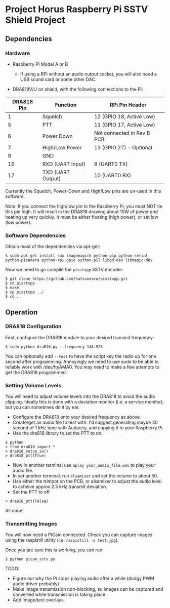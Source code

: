 # Project Horus Raspberry Pi SSTV Shield Project


## Dependencies
### Hardware
* Raspberry Pi Model A or B 
  * If using a RPi without an audio output socket, you will also need a USB sound card or some other DAC.

* DRA818V/U on shield, with the following connections to the Pi:

DRA818 Pin | Function | RPi Pin Header
-----------|----------|---------------
1 | Squelch | 12 (GPIO 18, Active Low)
5 | PTT | 11 (GPIO 17, Active Low)
6 | Power Down | Not connected in Rev B PCB.
7 | High/Low Power | 13 (GPIO 27) - Optional
9 | GND | <Any ground pin>
16 | RXD (UART Input) | 8 (UART0 TX)
17 | TXD (UART Output) | 10 (UART0 RX)

Currently the Squelch, Power-Down and High/Low pins are un-used in this software.

Note: If you connect the high/low pin to the Raspberry Pi, you must NOT tie this pin high. It will result in the DRA818 drawing about 10W of power and heating up very quickly. It must be either floating (high power), or set low (low power).

### Software Dependencies

Obtain most of the dependencies via apt-get:
```
$ sudo apt-get install sox imagemagick python-pip python-serial python-picamera python-rpi.gpio python-pil libgd-dev libmagic-dev
```

Now we need to go compile the `pisstvpp` SSTV encoder:
```
$ git clone https://github.com/hatsunearu/pisstvpp.git
$ cd pisstvpp
$ make
$ cp pisstvpp ../
$ cd ..
```


## Operation
### DRA818 Configuration
First, configure the DRA818 module to your desired transmit frequency:
```
$ sudo python dra818.py --frequency 146.525
```
You can optionally add `--test` to have the script key the radio up for one second after programming. Annoyingly we need to use sudo to be able to reliably work with /dev/ttyAMA0. You may need to make a few attempts to get the DRA818 programmed.

### Setting Volume Levels
You will need to adjust volume levels into the DRA818 to avoid the audio clipping. Ideally this is done with a deviation monitor (i.e. a service monitor), but you can sometimes do it by ear.

 * Configure the DRA818 onto your desired frequency as above.
 * Create/get an audio file to test with. I'd suggest generating maybe 30 second of 1 kHz tone with Audacity, and copying it to your Raspberry Pi.
 * Use the dra818 library to set the PTT to on:
```
$ python
> from dra818 import *
> dra818_setup_io()
> dra818_ptt(True)
```
 * Now in another terminal use `aplay your_audio_file.wav` to play your audio file.
 * In yet another terminal, run `alsamixer` and set the volume to about 50.
 * Use either the trimpot on the PCB, or alsamixer to adjust the audio level to acheive approx 2.5 kHz transmit deviation.
 * Set the PTT to off
```
> dra818_ptt(False)
```
All done!

### Transmitting Images
You will now need a PiCam connected. Check you can capture images using the raspistill utility (i.e. `raspistill -o test.jpg`).

Once you are sure this is working, you can run:
```
$ python picam_sstv.py
```


TODO:
* Figure out why the Pi stops playing audio after a while (dodgy PWM audio driver probably)
* Make image transmission non-blocking, so images can be captured and converted while transmission is taking place.
* Add image/text overlays.
